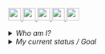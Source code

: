 <p>
  <a href="https://www.twitter.com/root_babu">
    <img src="https://img.shields.io/badge/twitter-%231DA1F2.svg?&style=for-the-badge&logo=twitter&logoColor=white" height=25>
  </a>
  <a href="https://rootbabu.medium.com/">
    <img src="https://img.shields.io/badge/Medium-7289DA?color=black&style=for-the-badge&logo=medium&logoColor=white" height=25>
  </a>
   <a href="https://discord.gg/UqrZ78gYg3">
    <img src="https://img.shields.io/badge/Discord-7289DA?style=for-the-badge&logo=discord&logoColor=white" height=25>
  </a>
  <a href="https://gitter.im/ROOTBABU/ROOTBABU.SOL">
    <img src="https://img.shields.io/badge/Gitter-7289DA?color=pink&style=for-the-badge&logo=gitter&logoColor=white" height=25>
  </a>
  <a href="https://rootbabu.github.io">
    <img src="https://img.shields.io/badge/ROOTBABU.SOL-7289DA?color=purple&style=for-the-badge&logo=solidity&logoColor=white" height=25>
  </a>
</p>

<details>
<summary>
  <i>Who am I?</i>
</summary>
<div align="left">
  <p>Software developer with over 2 years of experience in the industry. I have worked on a variety of projects, from small web applications to large scale enterprise systems(For <a href="https://www.epsilon.com">Epsilon</a>, <a href="https://www.infoobjects.com/">InfoObjects</a> Companies). I am very excited about the potential of blockchain technology and its ability to revolutionize the way we interact with the world.</p>
</div>
</details>

<details>
<summary>
  <i>My current status / Goal</i>
</summary>
<div align="left">
  <p>My current goal is to create <a href="https://discord.com/invite/UqrZ78gYg3">a solidity programming community</a>. I want to bring together like-minded individuals who are passionate about this programming language and help them grow in their knowledge and skills. This community will be a great resource for everyone involved.  I want to make it easy for new developers to get started with solidity and help them avoid common mistakes.</p>
</div>
</details>
